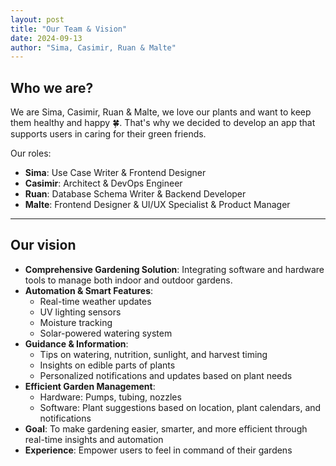 ```yaml
---
layout: post
title: "Our Team & Vision"
date: 2024-09-13
author: "Sima, Casimir, Ruan & Malte"
---
```


## Who we are?

We are Sima, Casimir, Ruan & Malte, we love our plants and want to keep them healthy and happy 🍀. That's why we decided to develop an app that supports users in caring for their green friends.

Our roles:
- **Sima**: Use Case Writer & Frontend Designer
- **Casimir**: Architect & DevOps Engineer
- **Ruan**: Database Schema Writer & Backend Developer
- **Malte**: Frontend Designer & UI/UX Specialist & Product Manager

---

## Our vision

- **Comprehensive Gardening Solution**: Integrating software and hardware tools to manage both indoor and outdoor gardens.
- **Automation & Smart Features**:
  - Real-time weather updates
  - UV lighting sensors
  - Moisture tracking
  - Solar-powered watering system
- **Guidance & Information**:
  - Tips on watering, nutrition, sunlight, and harvest timing
  - Insights on edible parts of plants
  - Personalized notifications and updates based on plant needs
- **Efficient Garden Management**:
  - Hardware: Pumps, tubing, nozzles
  - Software: Plant suggestions based on location, plant calendars, and notifications
- **Goal**: To make gardening easier, smarter, and more efficient through real-time insights and automation
- **Experience**: Empower users to feel in command of their gardens
